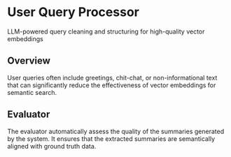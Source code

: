 # User Query Processor
LLM-powered query cleaning and structuring for high-quality vector embeddings

## Overview
User queries often include greetings, chit-chat, or non-informational text that can significantly reduce the effectiveness of vector embeddings for semantic search.

## Evaluator
The evaluator automatically assess the quality of the summaries generated by the system. It ensures that the extracted summaries are semantically aligned with ground truth data.
